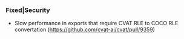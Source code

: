### Fixed|Security <!-- pick one -->

- Slow performance in exports that require CVAT RLE to COCO RLE convertation
  (<https://github.com/cvat-ai/cvat/pull/9359>)
